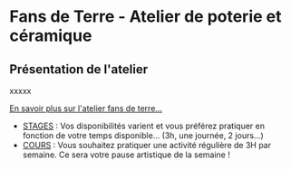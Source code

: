 # Fans de Terre - Atelier de poterie et céramique
## Présentation de l'atelier
xxxxx 

[En savoir plus sur l'atelier fans de terre...](atelier)
- [STAGES](stages.md) : Vos disponibilités varient et vous préférez pratiquer en fonction de votre temps disponible… (3h, une journée, 2 jours…) 
- [COURS](cours.md) : Vous souhaitez pratiquer une activité régulière de 3H par semaine. Ce sera votre pause artistique de la semaine !
